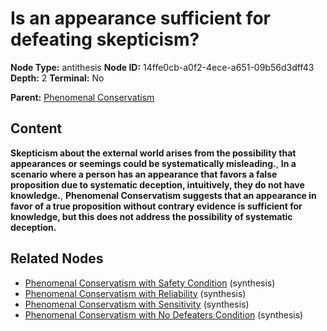 # Is an appearance sufficient for defeating skepticism?

**Node Type:** antithesis
**Node ID:** 14ffe0cb-a0f2-4ece-a651-09b56d3dff43
**Depth:** 2
**Terminal:** No

**Parent:** [Phenomenal Conservatism](phenomenal-conservatism.md)

## Content

**Skepticism about the external world arises from the possibility that appearances or seemings could be systematically misleading.**, **In a scenario where a person has an appearance that favors a false proposition due to systematic deception, intuitively, they do not have knowledge.**, **Phenomenal Conservatism suggests that an appearance in favor of a true proposition without contrary evidence is sufficient for knowledge, but this does not address the possibility of systematic deception.**

## Related Nodes

- [Phenomenal Conservatism with Safety Condition](phenomenal-conservatism-with-safety-condition.md) (synthesis)
- [Phenomenal Conservatism with Reliability](phenomenal-conservatism-with-reliability.md) (synthesis)
- [Phenomenal Conservatism with Sensitivity](phenomenal-conservatism-with-sensitivity.md) (synthesis)
- [Phenomenal Conservatism with No Defeaters Condition](phenomenal-conservatism-with-no-defeaters-condition.md) (synthesis)
